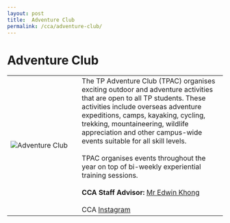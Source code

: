 ```yaml
---
layout: post
title:  Adventure Club
permalink: /cca/adventure-club/
---
```


# Adventure Club


<table>
    <tr>
        <td style="width:33%"><image src="{{site.baseurl}}/images/CCA_adventure_club.jpg" style="display:block;margin-left:auto;margin-right:auto;" alt="Adventure Club"></image></td>
        <td>
        The TP Adventure Club (TPAC) organises exciting outdoor and adventure activities that are open to all TP students. These activities include overseas adventure expeditions, camps, kayaking, cycling, trekking, mountaineering, wildlife appreciation and other campus-wide events suitable for all skill levels.
        <br><br>
        TPAC organises events throughout the year on top of bi-weekly experiential training sessions.
        <br><br>
        <b>CCA Staff Advisor:</b> <a href="edwink@tp.edu.sg">Mr Edwin Khong</a>
        <br><br>
        CCA <a href="https://www.instagram.com/tpadventureclub">Instagram</a>
        </td>
    </tr>
 
</table>
